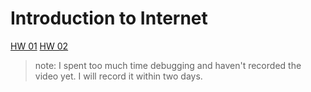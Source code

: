 # Introduction to Internet

[HW 01](https://leo5358.github.io/introduction_to_internet/)
[HW 02](https://github.com/leo5358/introduction_to_internet/blob/main/web/app/(tabs)/index.tsx) 
> note: I spent too much time debugging and haven't recorded the video yet. I will record it within two days.
